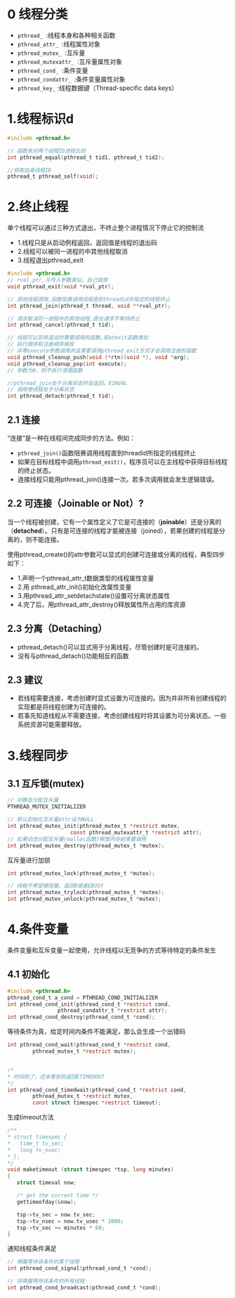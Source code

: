 # 0 线程分类

* `pthread_ `:线程本身和各种相关函数 
* `pthread_attr_ `:线程属性对象 
* `pthread_mutex_ `:互斥量 
* `pthread_mutexattr_ `:互斥量属性对象 
* `pthread_cond_ `:条件变量 
* `pthread_condattr_ `:条件变量属性对象 
* `pthread_key_` :线程数据键（Thread-specific data keys） 


# 1.线程标识d

```c
#include <pthread.h>

// 函数来对两个线程ID进程比较
int pthread_equal(pthread_t tid1, pthread_t tid2);

//获取自身线程ID
pthread_t pthread_self(void);
```

# 2.终止线程

单个线程可以通过三种方式退出，不终止整个进程情况下停止它的控制流

* 1.线程只是从启动例程返回，返回值是线程的退出码
* 2.线程可以被同一进程的中其他线程取消
* 3.线程退出pthread_exit

```c
#include <pthread.h>
// rval_ptr,与传入参数类似，自己调用
void pthread_exit(void *rval_ptr);

// 其他线程调用,函数阻赛调用线程直到threadid所指定的线程终止
int pthread_join(pthread_t thread, void **rval_ptr);

// 请求取消同一进程中的其他线程,提出请求不等待终止
int pthread_cancel(pthread_t tid);

// 线程可以安排退出时需要调用的函数,和atexit函数类似
// 执行顺序和注册顺序相反
// 非零execute参数调用并且需要调用pthread_exit方式才会调用注册的函数
void pthread_cleanup_push(void (*rtn)(void *), void *arg);
void pthread_cleanup_pop(int execute);
// 参数为0，则不执行清理函数

//pthread_join处于分离状态时会返回，EINVAL
// 调用使线程处于分离状态
int pthread_detach(pthread_t tid);
```

## 2.1 连接

“连接”是一种在线程间完成同步的方法。例如： 

* `pthread_join()`函数阻赛调用线程直到threadid所指定的线程终止
* 如果在目标线程中调用`pthread_exit()`，程序员可以在主线程中获得目标线程的终止状态。
* 连接线程只能用pthread_join()连接一次。若多次调用就会发生逻辑错误。 

## 2.2 可连接（Joinable or Not）? 
当一个线程被创建，它有一个属性定义了它是可连接的（**joinable**）还是分离的（**detached**）。只有是可连接的线程才能被连接（joined），若果创建的线程是分离的，则不能连接。 

使用pthread_create()的attr参数可以显式的创建可连接或分离的线程，典型四步如下： 

* 1.声明一个pthread_attr_t数据类型的线程属性变量 
* 2.用 pthread_attr_init()初始化改属性变量 
* 3.用pthread_attr_setdetachstate()设置可分离状态属性 
* 4.完了后，用pthread_attr_destroy()释放属性所占用的库资源

## 2.3 分离（Detaching）

* pthread_detach()可以显式用于分离线程，尽管创建时是可连接的。
* 没有与pthread_detach()功能相反的函数 
## 2.3 建议

* 若线程需要连接，考虑创建时显式设置为可连接的。因为并非所有创建线程的实现都是将线程创建为可连接的。 
* 若事先知道线程从不需要连接，考虑创建线程时将其设置为可分离状态。一些系统资源可能需要释放。 

# 3.线程同步
## 3.1 互斥锁(mutex)

```c
// 对静态分配互斥量
PTHREAD_MUTEX_INITIALIZER

// 默认初始化互斥量attr设为NULL
int pthread_mutex_init(pthread_mutex_t *restrict mutex,
                    const pthread_mutexattr_t *restrict attr);
// 如果动态分配互斥量(malloc函数)释放内存前需要调用
int pthread_mutex_destroy(pthread_mutex_t *mutex);
```

互斥量进行加锁

```c
int pthread_mutex_lock(pthread_mutex_t *mutex);

// 线程不希望被阻塞，返回0或者EBUSY
int pthread_mutex_trylock(pthread_mutex_t *mutex);
int pthread_mutex_unlock(pthread_mutex_t *mutex);
```

# 4.条件变量
条件变量和互斥变量一起使用，允许线程以无竞争的方式等待特定的条件发生
## 4.1 初始化

```c
#include <pthread.h>
pthread_cond_t a_cond = PTHREAD_COND_INITIALIZER 
int pthread_cond_init(pthread_cond_t *restrict cond,
                pthread_condattr_t *restrict attr);
int pthread_cond_destroy(pthread_cond_t *cond);
```

等待条件为真，给定时间内条件不能满足，那么会生成一个出错码

```c
int pthread_cond_wait(pthread_cond_t *restrict cond,
        pthread_mutex_t *restrict mutex);


/*
* 时间到了，还未等到则返回ETIMEDOUT
*/
int pthread_cond_timedwait(pthread_cond_t *restrict cond,
        pthread_mutex_t *restrict mutex,
        const struct timespec *restrict timeout);
```

生成timeout方法

```c
/**
* struct timespec {
*   time_t tv_sec;
*   long tv_nsec;
* };
*/
void maketimeout (struct timespec *tsp, long minutes)
{
   struct timeval now;

   /* get the current time */
   gettimeofday(&now);

   tsp->tv_sec = now.tv_sec;
   tsp->tv_nsec = now.tv_usec * 1000;
   tsp->tv_sec += minutes * 60;
}
```

通知线程条件满足

```c
// 唤醒等待该条件的某个线程
int pthread_cond_signal(pthread_cond_t *cond);

// 将唤醒等待该条件的所有线程
int pthread_cond_broadcast(pthread_cond_t *cond);
```

